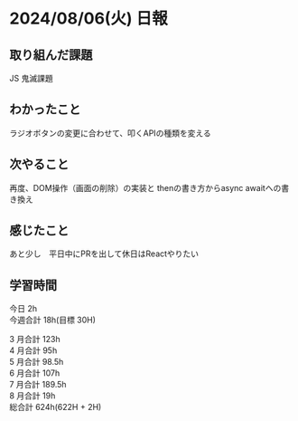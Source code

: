 # 2024/08/06(火) 日報

## 取り組んだ課題

JS 鬼滅課題

## わかったこと
ラジオボタンの変更に合わせて、叩くAPIの種類を変える

## 次やること
再度、DOM操作（画面の削除）の実装と
thenの書き方からasync awaitへの書き換え

## 感じたこと
あと少し　平日中にPRを出して休日はReactやりたい

## 学習時間

今日 2h
<br />
今週合計 18h(目標 30H)
<br />

3 月合計 123h
<br />
4 月合計 95h
<br />
5 月合計 98.5h
<br />
6 月合計 107h
<br />
7 月合計 189.5h
<br />
8 月合計 19h
<br />
総合計 624h(622H + 2H)
